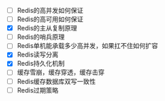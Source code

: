 - [ ] Redis的高并发如何保证
- [ ] Redis的高可用如何保证
- [x] Redis的主从复制原理
- [ ] Redis的哨兵原理
- [ ] Redis单机能承载多少高并发，如果扛不住如何扩容
- [x]  Redis读写分离
- [x] Redis持久化机制
- [ ] 缓存雪崩，缓存穿透，缓存击穿
- [ ] Redis缓存数据库双写一致性
- [ ] Redis过期策略
